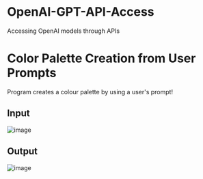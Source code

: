 # OpenAI-GPT-API-Access
Accessing OpenAI models through APIs

# Color Palette Creation from User Prompts

Program creates a colour palette by using a user's prompt!


## Input
![image](https://github.com/shivamjaisingh/OpenAI-GPT-API-Access/assets/20377780/607cd422-51d7-4d4a-b667-3471e08f347e)

## Output
![image](https://github.com/shivamjaisingh/OpenAI-GPT-API-Access/assets/20377780/8fc42df8-dcf6-44ef-90e6-43e6deefd1d0)


